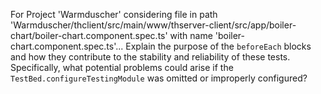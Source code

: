 For Project 'Warmduscher' considering file in path 'Warmduscher/thclient/src/main/www/thserver-client/src/app/boiler-chart/boiler-chart.component.spec.ts' with name 'boiler-chart.component.spec.ts'... 
Explain the purpose of the `beforeEach` blocks and how they contribute to the stability and reliability of these tests. Specifically, what potential problems could arise if the `TestBed.configureTestingModule` was omitted or improperly configured?